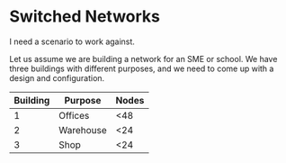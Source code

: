 # Switched Networks

I need a scenario to work against.

Let us assume we are building a network for an SME or school. We have three buildings with different purposes, and we need to come up with a design and configuration.

| Building | Purpose   | Nodes |
| -------- | --------- | ----- |
| 1        | Offices   | <48   |
| 2        | Warehouse | <24   |
| 3        | Shop      | <24   |
